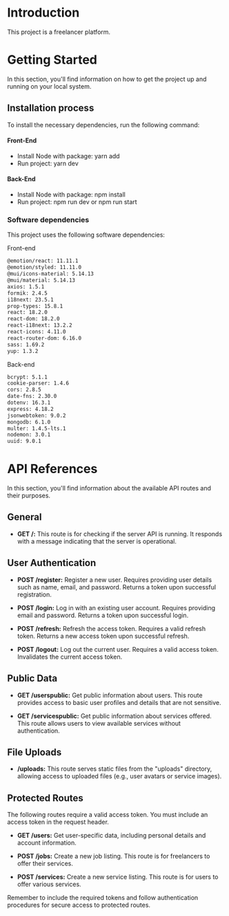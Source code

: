 # Introduction

This project is a freelancer platform.

# Getting Started

In this section, you'll find information on how to get the project up and running on your local system.

## Installation process

To install the necessary dependencies, run the following command:

#### Front-End

- Install Node with package:
  yarn add
- Run project:
  yarn dev

#### Back-End

- Install Node with package:
  npm install
- Run project:
  npm run dev or npm run start

### Software dependencies

This project uses the following software dependencies:

Front-end

```bash
@emotion/react: 11.11.1
@emotion/styled: 11.11.0
@mui/icons-material: 5.14.13
@mui/material: 5.14.13
axios: 1.5.1
formik: 2.4.5
i18next: 23.5.1
prop-types: 15.8.1
react: 18.2.0
react-dom: 18.2.0
react-i18next: 13.2.2
react-icons: 4.11.0
react-router-dom: 6.16.0
sass: 1.69.2
yup: 1.3.2
```

Back-end

```bash
bcrypt: 5.1.1
cookie-parser: 1.4.6
cors: 2.8.5
date-fns: 2.30.0
dotenv: 16.3.1
express: 4.18.2
jsonwebtoken: 9.0.2
mongodb: 6.1.0
multer: 1.4.5-lts.1
nodemon: 3.0.1
uuid: 9.0.1
```

# API References

In this section, you'll find information about the available API routes and their purposes.

## General

- **GET /:** This route is for checking if the server API is running. It responds with a message indicating that the server is operational.

## User Authentication

- **POST /register:** Register a new user. Requires providing user details such as name, email, and password. Returns a token upon successful registration.

- **POST /login:** Log in with an existing user account. Requires providing email and password. Returns a token upon successful login.

- **POST /refresh:** Refresh the access token. Requires a valid refresh token. Returns a new access token upon successful refresh.

- **POST /logout:** Log out the current user. Requires a valid access token. Invalidates the current access token.

## Public Data

- **GET /userspublic:** Get public information about users. This route provides access to basic user profiles and details that are not sensitive.

- **GET /servicespublic:** Get public information about services offered. This route allows users to view available services without authentication.

## File Uploads

- **/uploads:** This route serves static files from the "uploads" directory, allowing access to uploaded files (e.g., user avatars or service images).

## Protected Routes

The following routes require a valid access token. You must include an access token in the request header.

- **GET /users:** Get user-specific data, including personal details and account information.

- **POST /jobs:** Create a new job listing. This route is for freelancers to offer their services.

- **POST /services:** Create a new service listing. This route is for users to offer various services.

Remember to include the required tokens and follow authentication procedures for secure access to protected routes.
